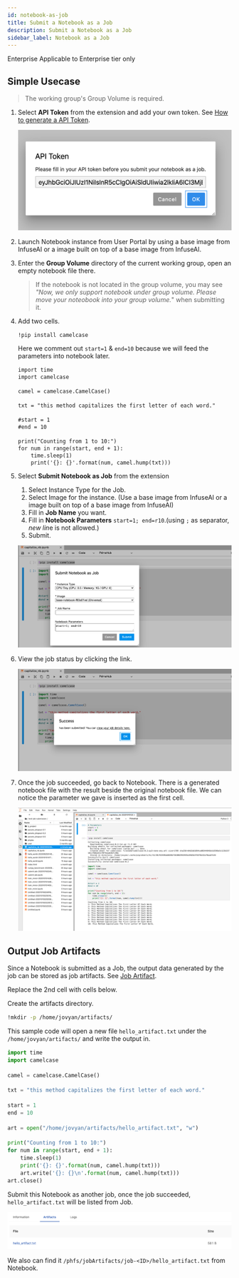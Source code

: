 ```yaml
---
id: notebook-as-job
title: Submit a Notebook as a Job
description: Submit a Notebook as a Job
sidebar_label: Notebook as a Job
---
```


<div class="ee-only tooltip">Enterprise
  <span class="tooltiptext">Applicable to Enterprise tier only</span>
</div>

## Simple Usecase

>The working group's Group Volume is required.

1. Select **API Token** from the extension and add your own token. See [How to generate a API Token](tasks/api-token).
   
    ![](assets/ph-extension-token.png)

2. Launch Notebook instance from User Portal by using a base image from InfuseAI or a image built on top of a base image from InfuseAI.

3. Enter the **Group Volume** directory of the current working group, open an empty notebook file there.
    >If the notebook is not located in the group volume, you may see *"Now, we only support notebook under group volume. Please move your noteobook into your group volume.*" when submitting it.

4. Add two cells.
   
   ```
   !pip install camelcase
   ```

    Here we comment out `start=1` & `end=10` because we will feed the parameters into notebook later.

    ```
    import time
    import camelcase

    camel = camelcase.CamelCase()

    txt = "this method capitalizes the first letter of each word."

    #start = 1
    #end = 10

    print("Counting from 1 to 10:")
    for num in range(start, end + 1):
        time.sleep(1)
        print('{}: {}'.format(num, camel.hump(txt)))
    ```



5. Select **Submit Notebook as Job** from the extension
   
    1.  Select Instance Type for the Job.
    2.  Select Image for the instance. (Use a base image from InfuseAI or a image built on top of a base image from InfuseAI)
    3.  Fill in **Job Name** you want.
    4.  Fill in **Notebook Parameters** `start=1; end=r10`.(using `;` as separator, *new lin*e is not allowed.)
    5.  Submit.

    ![](assets/ph-extension-sub-nb.png)

6. View the job status by clicking the link.

    ![](assets/ph-extension-success.png)

7. Once the job succeeded, go back to Notebook. There is a generated notebook file with the result beside the original notebook file. We can notice the parameter we gave is inserted as the first cell.
   
   ![](assets/nb-as-job-output.png)


## Output Job Artifacts

Since a Notebook is submitted as a Job, the output data generated by the job can be stored as job artifacts. See [Job Artifact](job-artifact-feature).

Replace the 2nd cell with cells below.

Create the artifacts directory.

```bash
!mkdir -p /home/jovyan/artifacts/
```

This sample code will open a new file `hello_artifact.txt` under the `/home/jovyan/artifacts/` and write the output in.
```python
import time
import camelcase

camel = camelcase.CamelCase()

txt = "this method capitalizes the first letter of each word."

start = 1
end = 10

art = open("/home/jovyan/artifacts/hello_artifact.txt", "w")

print("Counting from 1 to 10:")
for num in range(start, end + 1): 
    time.sleep(1)
    print('{}: {}'.format(num, camel.hump(txt)))
    art.write('{}: {}\n'.format(num, camel.hump(txt)))
art.close()
```

Submit this Notebook as another job, once the job succeeded, `hello_artifact.txt` will be listed from Job.

   ![](assets/nb-as-job-using-artifacts.png)

We also can find it `/phfs/jobArtifacts/job-<ID>/hello_artifact.txt` from Notebook.
